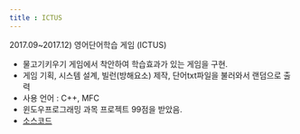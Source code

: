 ```yaml
---
title : ICTUS
---
```


2017.09~2017.12) 영어단어학습 게임 (ICTUS) 
- 물고기키우기 게임에서 착안하여 학습효과가 있는 게임을 구현.
- 게임 기획, 시스템 설계, 빌런(방해요소) 제작, 단어txt파일을 불러와서 랜덤으로 출력
- 사용 언어 : C++, MFC
- 윈도우프로그래밍 과목 프로젝트 99점을 받았음.
- [소스코드](https://github.com/geun9716/Ictus)